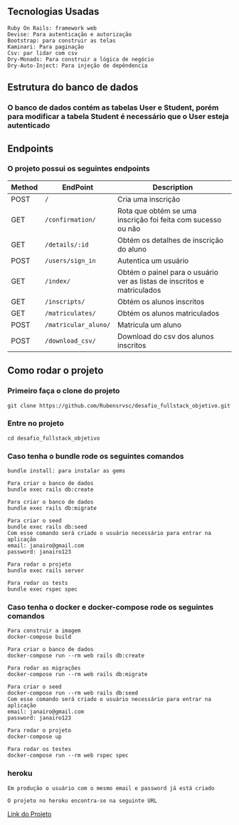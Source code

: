 ## Tecnologias Usadas

```
Ruby On Rails: framework web
Devise: Para autenticação e autorização
Bootstrap: para construir as telas
Kaminari: Para paginação
Csv: par lidar com csv
Dry-Monads: Para construir a lógica de negócio
Dry-Auto-Inject: Para injeção de depêndencia
```

## Estrutura do banco de dados

### O banco de dados contém as tabelas User e Student, porém para modificar a tabela Student é necessário que o User esteja autenticado

## Endpoints

### O projeto possui os seguintes endpoints

| Method |EndPoint | Description |
|---|---|---|
| POST | `/` | Cria uma inscrição |
| GET | `/confirmation/` | Rota que obtém se uma inscrição foi feita com sucesso ou não |
| GET | `/details/:id` | Obtém os detalhes de inscrição do aluno |
| POST | `/users/sign_in` | Autentica um usuário |
| GET | `/index/` | Obtém o painel para o usuário ver as listas de inscritos e matriculados |
| GET | `/inscripts/` | Obtém os alunos inscritos |
| GET | `/matriculates/` | Obtém os alunos matriculados |
| POST | `/matricular_aluno/` | Matricula um aluno |
| POST | `/download_csv/` | Download do csv dos alunos inscritos |

## Como rodar o projeto

### Primeiro faça o clone do projeto

```
git clone https://github.com/Rubensrvsc/desafio_fullstack_objetivo.git
```

### Entre no projeto

```
cd desafio_fullstack_objetivo
```

### Caso tenha o bundle rode os seguintes comandos

```
bundle install: para instalar as gems
```

```
Para criar o banco de dados
bundle exec rails db:create
```

```
Para criar o banco de dados
bundle exec rails db:migrate
```

```
Para criar o seed
bundle exec rails db:seed
Com esse comando será criado o usuário necessário para entrar na aplicação
email: janairo@gmail.com
password: janairo123
```

```
Para rodar o projeto
bundle exec rails server
```

```
Para rodar os tests
bundle exec rspec spec
```


### Caso tenha o docker e docker-compose rode os seguintes comandos

```
Para construir a imagem
docker-compose build
```

```
Para criar o banco de dados
docker-compose run --rm web rails db:create
```

```
Para rodar as migrações
docker-compose run --rm web rails db:migrate
```

```
Para criar o seed
docker-compose run --rm web rails db:seed
Com esse comando será criado o usuário necessário para entrar na aplicação
email: janairo@gmail.com
password: janairo123
```

```
Para rodar o projeto
docker-compose up
```

```
Para rodar os testes
docker-compose run --rm web rspec spec
```

### heroku

```
Em produção o usuário com o mesmo email e password já está criado
```

```
O projeto no heroku encontra-se na seguinte URL
```

[Link do Projeto](https://desafio-fullstack-objetivo.herokuapp.com/)

